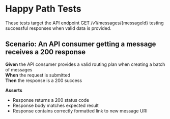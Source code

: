 # Happy Path Tests

These tests target the API endpoint GET /v1/messages/{messageId} testing successful responses when valid data is provided.


## Scenario: An API consumer getting a message receives a 200 response

**Given** the API consumer provides a valid routing plan when creating a batch of messages
<br/>
**When** the request is submitted
<br/>
**Then** the response is a 200 success
<br/>

**Asserts**
- Response returns a 200 status code
- Response body matches expected result
- Response contains correctly formatted link to new message URI
